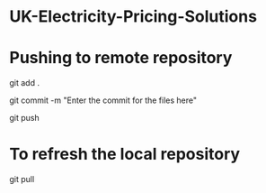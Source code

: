 # UK-Electricity-Pricing-Solutions

# Pushing to remote repository

git add .

git commit -m "Enter the commit for the files here"

git push


# To refresh the local repository

git pull
